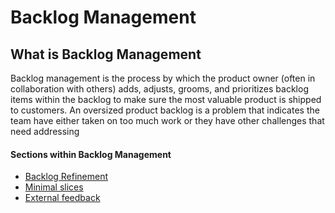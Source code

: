 # Backlog Management

## What is Backlog Management

Backlog management is the process by which the product owner (often in collaboration with others) adds, adjusts, grooms, and prioritizes backlog items within the backlog to make sure the most valuable product is shipped to customers. An oversized product backlog is a problem that indicates the team have either taken on too much work or they have other challenges that need addressing

#### Sections within Backlog Management

- [Backlog Refinement](./Backlog-Management/Backlog-Refinement.md)
- [Minimal slices](./Backlog-Management/Minimal-Slices.md)
- [External feedback](./Backlog-Management/External-Feedback.md)
